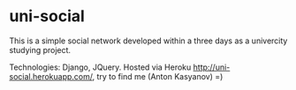 uni-social
==========

This is a simple social network developed within a three days 
as a univercity studying project.

Technologies: Django, JQuery. Hosted via Heroku http://uni-social.herokuapp.com/, try to find me (Anton Kasyanov) =)
